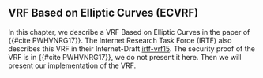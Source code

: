 ## VRF Based on Elliptic Curves (ECVRF)
In this chapter, we describe a VRF Based on Elliptic Curves in the paper of  {{#cite PWHVNRG17}}. The Internet Research Task Force (IRTF) also describes this VRF in their Internet-Draft [irtf-vrf15](https://datatracker.ietf.org/doc/draft-irtf-cfrg-vrf/). The security proof of the VRF is in {{#cite PWHVNRG17}}, we do not present it here. Then we will present our implementation of the VRF.